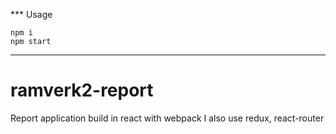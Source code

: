 
*** Usage

    npm i
    npm start

-------------------------

# ramverk2-report
Report application build in react with webpack
I also use redux, react-router
